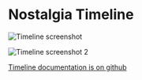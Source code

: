 # Nostalgia Timeline

![Timeline screenshot](https://nostalgia-dev.github.io/assets/images/timeline1.jpg)

![Timeline screenshot 2](https://nostalgia-dev.github.io/assets/images/timeline2.png)

[Timeline documentation is on github](https://github.com/nostalgia-dev/timeline)
